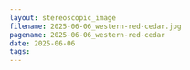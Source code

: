 ```yaml
---
layout: stereoscopic_image
filename: 2025-06-06_western-red-cedar.jpg
pagename: 2025-06-06_western-red-cedar
date: 2025-06-06
tags:
---
```

